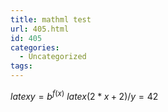 ```yaml
---
title: mathml test
url: 405.html
id: 405
categories:
  - Uncategorized
tags:
---
```


$latex y= b^{f(x)}$ $latex (2*x+2)/y=42$